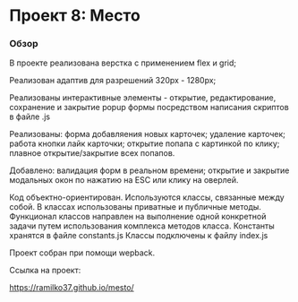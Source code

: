 # Проект 8: Место 
 
### Обзор 
 
В проекте реализована верстка с применением flex и grid; 
 
Реализован адаптив для разрешений 320px - 1280px; 
 
Реализованы интерактивные элементы - открытие, редактирование, сохранение и закрытие popup формы посредством написания скриптов в файле .js 
 
Реализованы: форма добавляения новых карточек; 
удаление карточек; 
работа кнопки лайк карточки; 
открытие попапа с картинкой по клику; 
плавное открытие/закрытие всех попапов. 
 
Добавлено: валидация форм в реальном времени; 
открытие и закрытие модальных окон по нажатию на ESС или клику на оверлей. 
 
Код объектно-ориентирован. Используются классы, связанные между собой. 
В классах использованы приватные и публичные методы. 
Функционал классов направлен на выполнение одной конкретной задачи путем использования комплекса методов класса. 
Константы хранятся в файле constants.js
Классы подключены к файлу index.js 

Проект собран при помощи wepback.
 
 
Ссылка на проект: 
 
https://ramilko37.github.io/mesto/ 
